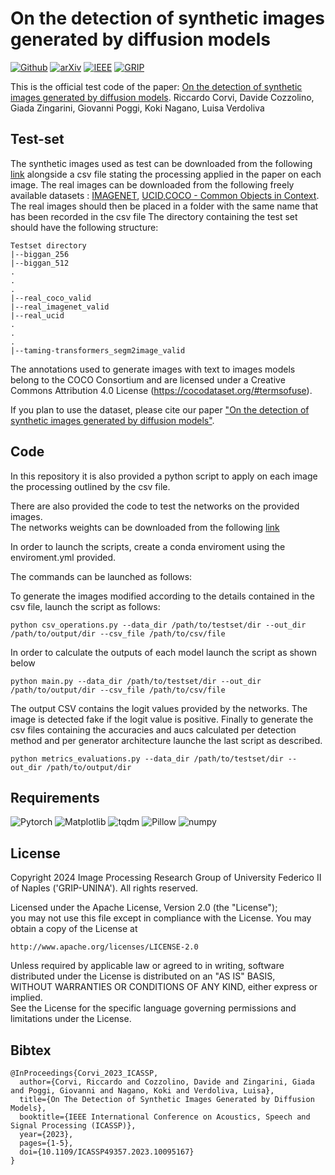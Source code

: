 # On the detection of synthetic images generated by diffusion models

[![Github](https://img.shields.io/badge/Github%20webpage-222222.svg?style=for-the-badge&logo=github)](https://grip-unina.github.io/DMimageDetection/)
[![arXiv](https://img.shields.io/badge/-arXiv-B31B1B.svg?style=for-the-badge)](https://arxiv.org/abs/2211.00680)
[![IEEE](https://img.shields.io/badge/-IEEE-6093BF.svg?style=for-the-badge)](https://doi.org/10.1109/ICASSP49357.2023.10095167)
[![GRIP](https://img.shields.io/badge/-GRIP-0888ef.svg?style=for-the-badge)](https://www.grip.unina.it)


This is the official test code of the paper:
[On the detection of synthetic images generated by diffusion models](https://arxiv.org/abs/2211.00680).
Riccardo Corvi, Davide Cozzolino, Giada Zingarini, Giovanni Poggi, Koki Nagano, Luisa Verdoliva

## Test-set
The synthetic images used as test can be downloaded from the following [link](https://drive.google.com/file/d/1grvgKiIq0ny8ImQzSUXPk3nd-AMEDjNb/view?usp=share_link) alongside a csv file stating the processing applied in the paper on each image. The real images can be downloaded from the following freely available datasets : [IMAGENET](https://image-net.org/index.php), [UCID](https://www.spiedigitallibrary.org/conference-proceedings-of-spie/5307/0000/UCID-an-uncompressed-color-image-database/10.1117/12.525375.short),[COCO - Common Objects in Context](https://cocodataset.org/#home).
The real images should then be placed in a folder with the same name that has been recorded in the csv file
The directory containing the test set should have the following structure:
```
Testset directory
|--biggan_256
|--biggan_512
.
.
.
|--real_coco_valid
|--real_imagenet_valid
|--real_ucid
.
.
.
|--taming-transformers_segm2image_valid
```

The annotations used to generate images with text to images models belong to the COCO Consortium and are licensed under a Creative Commons Attribution 4.0 License (https://cocodataset.org/#termsofuse).

If you plan to use the dataset, please cite our paper ["On the detection of synthetic images generated by diffusion models"](https://doi.org/10.1109/ICASSP49357.2023.10095167).

## Code
In this repository it is also provided a python script to apply on each image the processing outlined by the csv file.

There are also provided the code to test the networks on the provided images.  
The networks weights can be downloaded from the following [link](https://drive.google.com/file/d/1sAoAuOGCWS4dAMBhDkRHgBf4SgBgvkVf/view?usp=share_link) 

In order to launch the scripts, create a conda enviroment using the enviroment.yml provided.

The commands can be launched as follows:

To generate the images modified according to the details contained in the csv file, launch the script as follows:

```
python csv_operations.py --data_dir /path/to/testset/dir --out_dir /path/to/output/dir --csv_file /path/to/csv/file
```
In order to calculate the outputs of each model launch the script as shown below
```
python main.py --data_dir /path/to/testset/dir --out_dir /path/to/output/dir --csv_file /path/to/csv/file

```
The output CSV contains the logit values provided by the networks. The image is detected fake if the logit value is positive.
Finally to generate the csv files containing the accuracies and aucs calculated per detection method and per generator architecture launche the last script as described.
```
python metrics_evaluations.py --data_dir /path/to/testset/dir --out_dir /path/to/output/dir
```

## Requirements

![Pytorch](https://img.shields.io/badge/Pytorch-grey.svg?style=plastic)
![Matplotlib](https://img.shields.io/badge/Matplotlib-grey.svg?style=plastic)
![tqdm](https://img.shields.io/badge/tqdm-grey.svg?style=plastic)
![Pillow](https://img.shields.io/badge/Pillow-grey.svg?style=plastic)
![numpy](https://img.shields.io/badge/numpy-grey.svg?style=plastic)

## License

Copyright 2024 Image Processing Research Group of University Federico
II of Naples ('GRIP-UNINA'). All rights reserved.
                        
Licensed under the Apache License, Version 2.0 (the "License");       
you may not use this file except in compliance with the License. 
You may obtain a copy of the License at                    
                                           
    http://www.apache.org/licenses/LICENSE-2.0
                                                      
Unless required by applicable law or agreed to in writing, software
distributed under the License is distributed on an "AS IS" BASIS,    
WITHOUT WARRANTIES OR CONDITIONS OF ANY KIND, either express or implied.                         
See the License for the specific language governing permissions and
limitations under the License.

## Bibtex 

```
@InProceedings{Corvi_2023_ICASSP,
  author={Corvi, Riccardo and Cozzolino, Davide and Zingarini, Giada and Poggi, Giovanni and Nagano, Koki and Verdoliva, Luisa},
  title={On The Detection of Synthetic Images Generated by Diffusion Models},
  booktitle={IEEE International Conference on Acoustics, Speech and Signal Processing (ICASSP)}, 
  year={2023},
  pages={1-5},
  doi={10.1109/ICASSP49357.2023.10095167}
}
```



